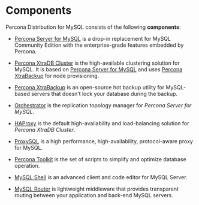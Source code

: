 # Components

Percona Distribution for MySQL consists of the following **components**:


* [Percona Server for MySQL](https://www.percona.com/doc/percona-server/8.0/index.html) is a drop-in replacement for MySQL Community Edition with the enterprise-grade features embedded by Percona.


* [Percona XtraDB Cluster](https://www.percona.com/doc/percona-xtradb-cluster/8.0/index.html) is the high-available clustering solution for MySQL. It is based on [Percona Server for MySQL](https://www.percona.com/doc/percona-server/8.0/index.html) and uses [Percona XtraBackup](https://www.percona.com/doc/percona-xtrabackup/8.0/index.html) for node provisioning.


* [Percona XtraBackup](https://www.percona.com/doc/percona-xtrabackup/8.0/index.html) is an open-source hot backup utility for MySQL-based servers that doesn’t lock your database during the backup.


* [Orchestrator](https://github.com/openark/orchestrator) is the replication topology manager for *Percona Server for MySQL*.


* [HAProxy](http://www.haproxy.org/) is the default high-availability and load-balancing solution for *Percona XtraDB Cluster*.


* [ProxySQL](https://proxysql.com/) is a high performance, high-availability, protocol-aware proxy for MySQL.


* [Percona Toolkit](https://www.percona.com/doc/percona-toolkit/3.0/index.html) is the set of scripts to simplify and optimize database operation.


* [MySQL Shell](https://dev.mysql.com/doc/mysql-shell/8.0/en/) is an advanced client and code editor for MySQL Server.


* [MySQL Router](https://dev.mysql.com/doc/mysql-router/8.0/en/) is lightweight middleware that provides transparent routing between your application and back-end MySQL servers.
